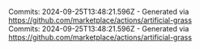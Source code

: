 Commits: 2024-09-25T13:48:21.596Z - Generated via https://github.com/marketplace/actions/artificial-grass
<br>
Commits: 2024-09-25T13:48:21.596Z - Generated via https://github.com/marketplace/actions/artificial-grass
<br>
